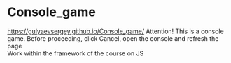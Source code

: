 # Console_game

https://gulyaevsergey.github.io/Console_game/
Attention! This is a console game. Before proceeding, click Cancel, open the console and refresh the page <br>
Work within the framework of the course on JS
